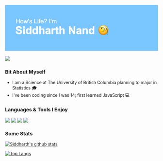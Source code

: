 <img src = "./GitHub About Me.png" />

<a href="https://www.linkedin.com/in/siddharth-nand/">![](https://img.shields.io/badge/linkedin%20-%230077B5.svg?&style=for-the-badge&logo=linkedin&logoColor=white)</a>

### Bit About Myself

- I am a Science at The University of British Columbia planning to major in Statistics 🎓
- I've been coding since I was 14; first learned JavaScript 💻

### Languages & Tools I Enjoy

![](https://img.shields.io/badge/node.js%20-%2343853D.svg?&style=for-the-badge&logo=node.js&logoColor=green)
![](https://img.shields.io/badge/python%20-%2314354C.svg?&style=for-the-badge&logo=python&logoColor=blue)
![](https://img.shields.io/badge/java%20-%2314354C.svg?&style=for-the-badge&logo=java&logoColor=white)
![](https://img.shields.io/badge/r-%23276DC3.svg?&style=for-the-badge&logo=r&logoColor=red)

### Some Stats

[![Siddharth's github stats](https://github-readme-stats.vercel.app/api?username=sidnand&theme=dark)](https://github.com/sidnand/github-readme-stats)

[![Top Langs](https://github-readme-stats.vercel.app/api/top-langs/?username=sidnand&layout=compact&theme=dark)](https://github.com/sidnand/github-readme-stats)

